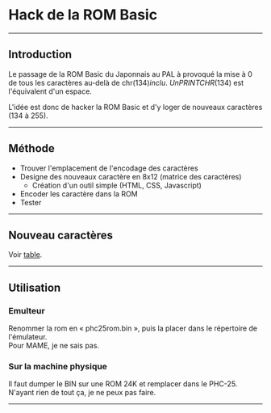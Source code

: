 # Hack de la ROM Basic

___
## Introduction

Le passage de la ROM Basic du Japonnais au PAL à provoqué la mise à 0 de tous les caractères au-delà de chr$(134) inclu.\
Un PRINT CHR$(134) est l'équivalent d'un espace.

L'idée est donc de hacker la ROM Basic et d'y loger de nouveaux caractères (134 à 255).

___
## Méthode

- Trouver l'emplacement de l'encodage des caractères
- Designe des nouveaux caractère en 8x12 (matrice des caractères)
  - Création d'un outil simple (HTML, CSS, Javascript)
- Encoder les caractère dans la ROM
- Tester

___
## Nouveau caractères

Voir [table](Table.md).


___
## Utilisation

### Emulteur

Renommer la rom en « phc25rom.bin », puis la placer dans le répertoire de l'émulateur.\
Pour MAME, je ne sais pas.

### Sur la machine physique

Il faut dumper le BIN sur une ROM 24K et remplacer dans le PHC-25.\
N'ayant rien de tout ça, je ne peux pas faire.

___
